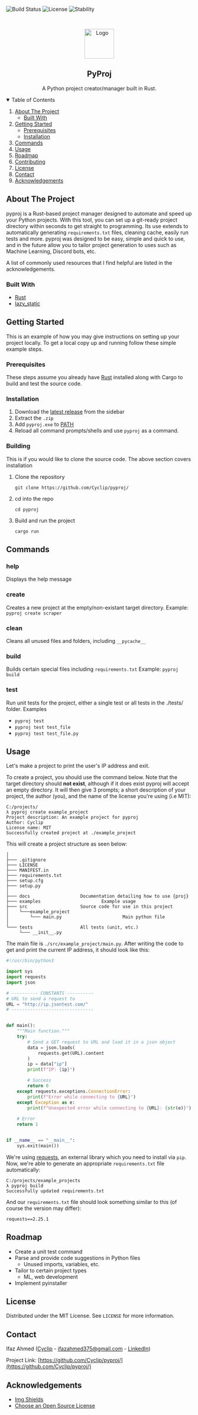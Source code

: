 <!-- PROJECT SHIELDS -->
<!--
*** I'm using markdown "reference style" links for readability.
*** Reference links are enclosed in brackets [ ] instead of parentheses ( ).
*** See the bottom of this document for the declaration of the reference variables
*** for contributors-url, forks-url, etc. This is an optional, concise syntax you may use.
*** https://www.markdownguide.org/basic-syntax/#reference-style-links
-->
![Build Status](https://img.shields.io/badge/status-active-brightgreen)
![License](https://img.shields.io/badge/license-MIT-blue)
![Stability](https://img.shields.io/badge/stability-unstable-orange)


<!-- PROJECT LOGO -->
<br />
<p align="center">
  <a href="https://github.com/Cyclip/pyproj/">
    <img src="images/logo.png" alt="Logo" width="80" height="80">
  </a>

  <h2 align="center">PyProj</h2>

  <p align="center">
    A Python project creator/manager built in Rust.
  </p>
</p>



<!-- TABLE OF CONTENTS -->
<details open="open">
  <summary>Table of Contents</summary>
  <ol>
    <li>
      <a href="#about-the-project">About The Project</a>
      <ul>
        <li><a href="#built-with">Built With</a></li>
      </ul>
    </li>
    <li>
      <a href="#getting-started">Getting Started</a>
      <ul>
        <li><a href="#prerequisites">Prerequisites</a></li>
        <li><a href="#installation">Installation</a></li>
      </ul>
    </li>
    <li><a href="#commands">Commands</a></li>
    <li><a href="#usage">Usage</a></li>
    <li><a href="#roadmap">Roadmap</a></li>
    <li><a href="#contributing">Contributing</a></li>
    <li><a href="#license">License</a></li>
    <li><a href="#contact">Contact</a></li>
    <li><a href="#acknowledgements">Acknowledgements</a></li>
  </ol>
</details>



<!-- ABOUT THE PROJECT -->
## About The Project

pyproj is a Rust-based project manager designed to automate and speed up your Python projects. With this tool, you can set up a git-ready project directory within seconds to get straight to programming. Its use extends to automatically generating `requirements.txt` files, cleaning cache, easily run tests and more. pyproj was designed to be easy, simple and quick to use, and in the future allow you to tailor project generation to uses such as Machine Learning, Discord bots, etc.

A list of commonly used resources that I find helpful are listed in the acknowledgements.

### Built With

* [Rust](https://www.rust-lang.org/)
* [lazy_static](https://docs.rs/lazy_static)

<!-- GETTING STARTED -->
## Getting Started

This is an example of how you may give instructions on setting up your project locally.
To get a local copy up and running follow these simple example steps.

### Prerequisites

These steps assume you already have [Rust](https://www.rust-lang.org/) installed along with Cargo to build and test the source code.

### Installation

1. Download the [latest release](https://github.com/Cyclip/pyproj/releases) from the sidebar
2. Extract the `.zip`
3. Add `pyproj.exe` to [PATH](https://www.architectryan.com/2018/03/17/add-to-the-path-on-windows-10/)
4. Reload all command prompts/shells and use `pyproj` as a command.

### Building
This is if you would like to clone the source code. The above section covers installation

1. Clone the repository
   ```
   git clone https://github.com/Cyclip/pyproj/
   ```
2. cd into the repo
   ```
   cd pyproj
   ```
3. Build and run the project
   ```
   cargo run
   ```


<!-- USAGE EXAMPLES -->
## Commands

### help
Displays the help message

### create
Creates a new project at the empty/non-existant target directory.
Example: `pyproj create scraper`

### clean
Cleans all unused files and folders, including `__pycache__`

### build
Builds certain special files including `requirements.txt`
Example: `pyproj build`

### test
Run unit tests for the project, either a single test or all tests in the ./tests/ folder.
Examples
- `pyproj test`
- `pyproj test test_file`
- `pyproj test test_file.py`

## Usage

Let's make a project to print the user's IP address and exit.

To create a project, you should use the command below. Note that the target directory should **not exist**, although if it does exist pyproj will accept an empty directory. It will then give 3 prompts; a short description of your project, the author (you), and the name of the license you're using (i.e MIT):
```
C:/projects/
λ pyproj create example_project
Project description: An example project for pyproj
Author: Cyclip
License name: MIT
Successfully created project at ./example_project
```

This will create a project structure as seen below:
```
│   
├─── .gitignore				
├─── LICENSE				
├─── MANIFEST.in			
├─── requirements.txt		
├─── setup.cfg				
├─── setup.py				
│
├─── docs					Documentation detailing how to use {proj}
├─── examples				        Example usage
├─── src					Source code for use in this project
│    └───example_project				
│        └─── main.py		                Main python file
│
└─── tests					All tests (unit, etc.)
     └─── __init__.py		
```

The main file is `./src/example_project/main.py`. After writing the code to get and print the current IP address, it should look like this:
```Python
#!/usr/bin/python3

import sys
import requests
import json

# ---------- CONSTANTS ----------
# URL to send a request to
URL = "http://ip.jsontest.com/"
# -------------------------------


def main():
	"""Main function."""
	try:
		# Send a GET request to URL and load it in a json object
		data = json.loads(
			requests.get(URL).content
		)
		ip = data["ip"]
		print(f"IP: {ip}")

		# Success
		return 0
	except requests.exceptions.ConnectionError:
		print(f"Error while connecting to {URL}")
	except Exception as e:
		print(f"Unexpected error while connecting to {URL}: {str(e)}")
	
	# Error
	return 1


if __name__ == "__main__":
	sys.exit(main())
```

We're using [requests](https://pypi.org/project/requests/), an external library which you need to install via `pip`. Now, we're able to generate an appropriate `requirements.txt` file automatically:

```
C:/projects/example_projects
λ pyproj build
Successfully updated requirements.txt
```

And our `requirements.txt` file should look something similar to this (of course the version may differ):
```
requests==2.25.1
```

<!-- ROADMAP -->
## Roadmap

- Create a unit test command
- Parse and provide code suggestions in Python files
  - Unused imports, variables, etc.
- Tailor to certain project types
  - ML, web development
- Implement pyinstaller

<!-- LICENSE -->
## License

Distributed under the MIT License. See `LICENSE` for more information.


<!-- CONTACT -->
## Contact

Ifaz Ahmed ([Cyclip](https://github.com/Cyclip/) - ifazahmed375@gmail.com - [LinkedIn](https://www.linkedin.com/in/ifaz-ahmed/))

Project Link: [https://github.com/Cyclip/pyproj/](https://github.com/Cyclip/pyproj/)


<!-- ACKNOWLEDGEMENTS -->
## Acknowledgements
* [Img Shields](https://shields.io)
* [Choose an Open Source License](https://choosealicense.com)



<!-- MARKDOWN LINKS & IMAGES -->
<!-- https://www.markdownguide.org/basic-syntax/#reference-style-links -->
[linkedin-url]: https://linkedin.com/in/othneildrew
[product-screenshot]: images/screenshot.png
